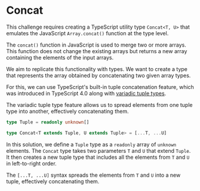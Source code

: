 # Concat

This challenge requires creating a TypeScript utility type `Concat<T, U>` that emulates the JavaScript `Array.concat()` function at the type level.

The `concat()` function in JavaScript is used to merge two or more arrays. This function does not change the existing arrays but returns a new array containing the elements of the input arrays.

We aim to replicate this functionality with types. We want to create a type that represents the array obtained by concatenating two given array types.

For this, we can use TypeScript's built-in tuple concatenation feature, which was introduced in TypeScript 4.0 along with [variadic tuple types](https://www.typescriptlang.org/docs/handbook/release-notes/typescript-4-0.html).

The variadic tuple type feature allows us to spread elements from one tuple type into another, effectively concatenating them.

```ts
type Tuple = readonly unknown[]

type Concat<T extends Tuple, U extends Tuple> = [...T, ...U]
```

In this solution, we define a `Tuple` type as a `readonly` array of `unknown` elements. The `Concat` type takes two parameters `T` and `U` that extend `Tuple`. It then creates a new tuple type that includes all the elements from `T` and `U` in left-to-right order.

The `[...T, ...U]` syntax spreads the elements from `T` and `U` into a new tuple, effectively concatenating them.

